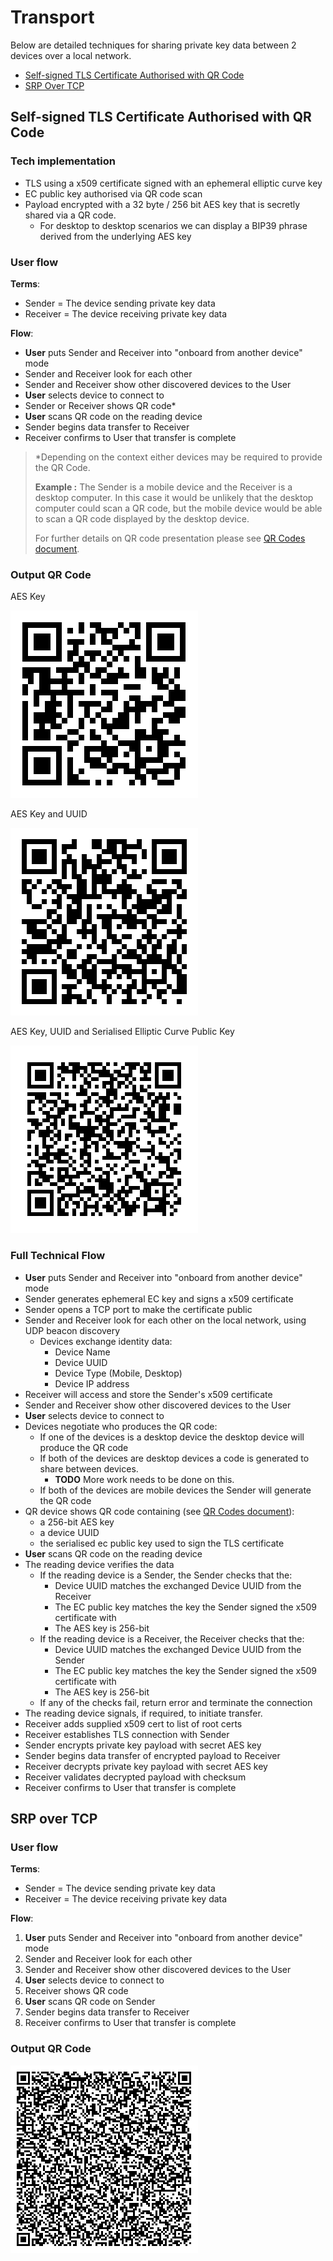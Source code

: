 # Transport

Below are detailed techniques for sharing private key data between 2 devices over a local network.

- [Self-signed TLS Certificate Authorised with QR Code](#self-signed-tls-certificate-authorised-with-qr-code)
- [SRP Over TCP](#srp-over-tcp)

## Self-signed TLS Certificate Authorised with QR Code

### Tech implementation

- TLS using a x509 certificate signed with an ephemeral elliptic curve key
- EC public key authorised via QR code scan
- Payload encrypted with a 32 byte / 256 bit AES key that is secretly shared via a QR code.
  - For desktop to desktop scenarios we can display a BIP39 phrase derived from the underlying AES key

### User flow

**Terms**:
- Sender = The device sending private key data
- Receiver = The device receiving private key data

**Flow**:
- **User** puts Sender and Receiver into "onboard from another device" mode
- Sender and Receiver look for each other
- Sender and Receiver show other discovered devices to the User
- **User** selects device to connect to
- Sender or Receiver shows QR code*
- **User** scans QR code on the reading device
- Sender begins data transfer to Receiver
- Receiver confirms to User that transfer is complete

> *Depending on the context either devices may be required to provide the QR Code.
>
> **Example :** The Sender is a mobile device and the Receiver is a desktop computer. In this case it would be unlikely that the desktop computer could scan a QR code, but the mobile device would be able to scan a QR code displayed by the desktop device.
> 
> For further details on QR code presentation please see [QR Codes document](./QRCODES.md).

### Output QR Code

AES Key

![AES Key](./images/qrcode_aes_key.png)

AES Key and UUID

![AES Key and UUID](./images/qrcode_aes_key_uuid.png)

AES Key, UUID and Serialised Elliptic Curve Public Key

![AES Key, UUID and Serialised Elliptic Curve Public Key](./images/qrcode_aes_key_uuid_ec_public_key.png)

### Full Technical Flow

- **User** puts Sender and Receiver into "onboard from another device" mode
- Sender generates ephemeral EC key and signs a x509 certificate
- Sender opens a TCP port to make the certificate public
- Sender and Receiver look for each other on the local network, using UDP beacon discovery
  - Devices exchange identity data:
    - Device Name
    - Device UUID
    - Device Type (Mobile, Desktop)
    - Device IP address
- Receiver will access and store the Sender's x509 certificate
- Sender and Receiver show other discovered devices to the User
- **User** selects device to connect to
- Devices negotiate who produces the QR code:
  - If one of the devices is a desktop device the desktop device will produce the QR code
  - If both of the devices are desktop devices a code is generated to share between devices.
    - **TODO** More work needs to be done on this.
  - If both of the devices are mobile devices the Sender will generate the QR code
- QR device shows QR code containing (see [QR Codes document](./QRCODES.md)):
  - a 256-bit AES key
  - a device UUID
  - the serialised ec public key used to sign the TLS certificate
- **User** scans QR code on the reading device
- The reading device verifies the data
  - If the reading device is a Sender, the Sender checks that the:
    - Device UUID matches the exchanged Device UUID from the Receiver
    - The EC public key matches the key the Sender signed the x509 certificate with
    - The AES key is 256-bit
  - If the reading device is a Receiver, the Receiver checks that the:
    - Device UUID matches the exchanged Device UUID from the Sender
    - The EC public key matches the key the Sender signed the x509 certificate with
    - The AES key is 256-bit
  - If any of the checks fail, return error and terminate the connection
- The reading device signals, if required, to initiate transfer.
- Receiver adds supplied x509 cert to list of root certs
- Receiver establishes TLS connection with Sender
- Sender encrypts private key payload with secret AES key
- Sender begins data transfer of encrypted payload to Receiver
- Receiver decrypts private key payload with secret AES key
- Receiver validates decrypted payload with checksum
- Receiver confirms to User that transfer is complete

## SRP over TCP

### User flow

**Terms**:
- Sender = The device sending private key data
- Receiver = The device receiving private key data

**Flow**:
1) **User** puts Sender and Receiver into "onboard from another device" mode
2) Sender and Receiver look for each other
3) Sender and Receiver show other discovered devices to the User
4) **User** selects device to connect to
10) Receiver shows QR code
11) **User** scans QR code on Sender
12) Sender begins data transfer to Receiver
13) Receiver confirms to User that transfer is complete

### Output QR Code

![](./images/qrcode_srp_verifier.png)